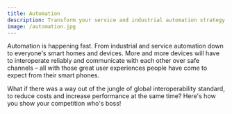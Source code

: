 ```yaml
---
title: Automation
description: Transform your service and industrial automation strategy
image: /automation.jpg
---
```


Automation is happening fast. From industrial and service automation down to everyone's smart homes and devices. More and more devices will have to interoperate reliably and communicate with each other over safe channels – all with those great user experiences people have come to expect from their smart phones.

What if there was a way out of the jungle of global interoperability standard, to reduce costs and increase performance at the same time? Here's how you show your competition who's boss!
